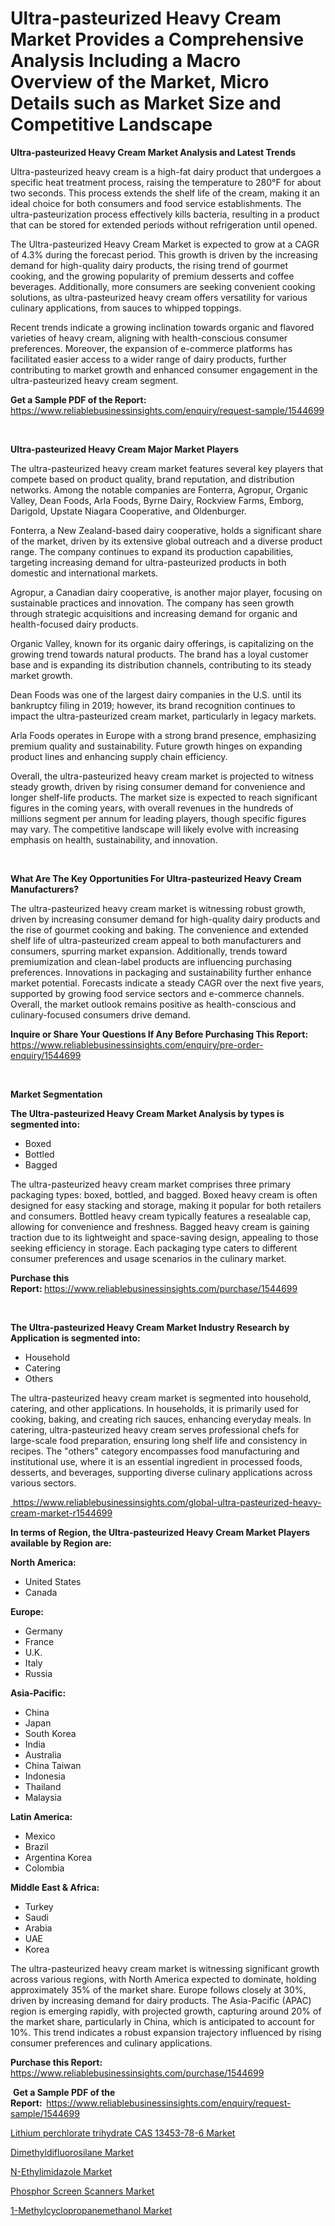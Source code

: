 <p><h1>Ultra-pasteurized Heavy Cream Market Provides a Comprehensive Analysis Including a Macro Overview of the Market, Micro Details such as Market Size and Competitive Landscape</h1></p><p><strong>Ultra-pasteurized Heavy Cream Market Analysis and Latest Trends</strong></p>
<p><p>Ultra-pasteurized heavy cream is a high-fat dairy product that undergoes a specific heat treatment process, raising the temperature to 280°F for about two seconds. This process extends the shelf life of the cream, making it an ideal choice for both consumers and food service establishments. The ultra-pasteurization process effectively kills bacteria, resulting in a product that can be stored for extended periods without refrigeration until opened.</p><p>The Ultra-pasteurized Heavy Cream Market is expected to grow at a CAGR of 4.3% during the forecast period. This growth is driven by the increasing demand for high-quality dairy products, the rising trend of gourmet cooking, and the growing popularity of premium desserts and coffee beverages. Additionally, more consumers are seeking convenient cooking solutions, as ultra-pasteurized heavy cream offers versatility for various culinary applications, from sauces to whipped toppings.</p><p>Recent trends indicate a growing inclination towards organic and flavored varieties of heavy cream, aligning with health-conscious consumer preferences. Moreover, the expansion of e-commerce platforms has facilitated easier access to a wider range of dairy products, further contributing to market growth and enhanced consumer engagement in the ultra-pasteurized heavy cream segment.</p></p>
<p><strong>Get a Sample PDF of the Report:&nbsp;</strong> <a href="https://www.reliablebusinessinsights.com/enquiry/request-sample/1544699?utm_campaign=1138&utm_medium=2&utm_source=Github&utm_content=ia&utm_term=12102024&utm_id=ultra-pasteurized-heavy-cream">https://www.reliablebusinessinsights.com/enquiry/request-sample/1544699</a></p>
<p>&nbsp;</p>
<p><strong>Ultra-pasteurized Heavy Cream Major Market Players</strong></p>
<p><p>The ultra-pasteurized heavy cream market features several key players that compete based on product quality, brand reputation, and distribution networks. Among the notable companies are Fonterra, Agropur, Organic Valley, Dean Foods, Arla Foods, Byrne Dairy, Rockview Farms, Emborg, Darigold, Upstate Niagara Cooperative, and Oldenburger.</p><p>Fonterra, a New Zealand-based dairy cooperative, holds a significant share of the market, driven by its extensive global outreach and a diverse product range. The company continues to expand its production capabilities, targeting increasing demand for ultra-pasteurized products in both domestic and international markets.</p><p>Agropur, a Canadian dairy cooperative, is another major player, focusing on sustainable practices and innovation. The company has seen growth through strategic acquisitions and increasing demand for organic and health-focused dairy products.</p><p>Organic Valley, known for its organic dairy offerings, is capitalizing on the growing trend towards natural products. The brand has a loyal customer base and is expanding its distribution channels, contributing to its steady market growth.</p><p>Dean Foods was one of the largest dairy companies in the U.S. until its bankruptcy filing in 2019; however, its brand recognition continues to impact the ultra-pasteurized cream market, particularly in legacy markets.</p><p>Arla Foods operates in Europe with a strong brand presence, emphasizing premium quality and sustainability. Future growth hinges on expanding product lines and enhancing supply chain efficiency.</p><p>Overall, the ultra-pasteurized heavy cream market is projected to witness steady growth, driven by rising consumer demand for convenience and longer shelf-life products. The market size is expected to reach significant figures in the coming years, with overall revenues in the hundreds of millions segment per annum for leading players, though specific figures may vary. The competitive landscape will likely evolve with increasing emphasis on health, sustainability, and innovation.</p></p>
<p>&nbsp;</p>
<p><strong>What Are The Key Opportunities For Ultra-pasteurized Heavy Cream Manufacturers?</strong></p>
<p><p>The ultra-pasteurized heavy cream market is witnessing robust growth, driven by increasing consumer demand for high-quality dairy products and the rise of gourmet cooking and baking. The convenience and extended shelf life of ultra-pasteurized cream appeal to both manufacturers and consumers, spurring market expansion. Additionally, trends toward premiumization and clean-label products are influencing purchasing preferences. Innovations in packaging and sustainability further enhance market potential. Forecasts indicate a steady CAGR over the next five years, supported by growing food service sectors and e-commerce channels. Overall, the market outlook remains positive as health-conscious and culinary-focused consumers drive demand.</p></p>
<p><strong>Inquire or Share Your Questions If Any Before Purchasing This Report:</strong> <a href="https://www.reliablebusinessinsights.com/enquiry/pre-order-enquiry/1544699?utm_campaign=1138&utm_medium=2&utm_source=Github&utm_content=ia&utm_term=12102024&utm_id=ultra-pasteurized-heavy-cream">https://www.reliablebusinessinsights.com/enquiry/pre-order-enquiry/1544699</a></p>
<p>&nbsp;</p>
<p><strong>Market Segmentation</strong></p>
<p><strong>The Ultra-pasteurized Heavy Cream Market Analysis by types is segmented into:</strong></p>
<p><ul><li>Boxed</li><li>Bottled</li><li>Bagged</li></ul></p>
<p><p>The ultra-pasteurized heavy cream market comprises three primary packaging types: boxed, bottled, and bagged. Boxed heavy cream is often designed for easy stacking and storage, making it popular for both retailers and consumers. Bottled heavy cream typically features a resealable cap, allowing for convenience and freshness. Bagged heavy cream is gaining traction due to its lightweight and space-saving design, appealing to those seeking efficiency in storage. Each packaging type caters to different consumer preferences and usage scenarios in the culinary market.</p></p>
<p><strong>Purchase this Report:&nbsp;</strong><a href="https://www.reliablebusinessinsights.com/purchase/1544699?utm_campaign=1138&utm_medium=2&utm_source=Github&utm_content=ia&utm_term=12102024&utm_id=ultra-pasteurized-heavy-cream">https://www.reliablebusinessinsights.com/purchase/1544699</a></p>
<p>&nbsp;</p>
<p><strong>The Ultra-pasteurized Heavy Cream Market Industry Research by Application is segmented into:</strong></p>
<p><ul><li>Household</li><li>Catering</li><li>Others</li></ul></p>
<p><p>The ultra-pasteurized heavy cream market is segmented into household, catering, and other applications. In households, it is primarily used for cooking, baking, and creating rich sauces, enhancing everyday meals. In catering, ultra-pasteurized heavy cream serves professional chefs for large-scale food preparation, ensuring long shelf life and consistency in recipes. The "others" category encompasses food manufacturing and institutional use, where it is an essential ingredient in processed foods, desserts, and beverages, supporting diverse culinary applications across various sectors.</p></p>
<p><a href="https://www.reliablebusinessinsights.com/global-ultra-pasteurized-heavy-cream-market-r1544699?utm_campaign=1138&utm_medium=2&utm_source=Github&utm_content=ia&utm_term=12102024&utm_id=ultra-pasteurized-heavy-cream">&nbsp;https://www.reliablebusinessinsights.com/global-ultra-pasteurized-heavy-cream-market-r1544699</a></p>
<p><strong>In terms of Region, the Ultra-pasteurized Heavy Cream Market Players available by Region are:</strong></p>
<p>
    <p> <strong> North America: </strong>
        <ul>
            <li>United States</li>
            <li>Canada</li>
        </ul>
        </p> 
    <p> <strong> Europe: </strong>
        <ul>
            <li>Germany</li>
            <li>France</li>
            <li>U.K.</li>
            <li>Italy</li>
            <li>Russia</li>
        </ul>
        </p> 
    <p> <strong> Asia-Pacific: </strong>
        <ul>
            <li>China</li>
            <li>Japan</li>
            <li>South Korea</li>
            <li>India</li>
            <li>Australia</li>
            <li>China Taiwan</li>
            <li>Indonesia</li>
            <li>Thailand</li>
            <li>Malaysia</li>
        </ul>
        </p> 
    <p> <strong> Latin America: </strong>
        <ul>
            <li>Mexico</li>
            <li>Brazil</li>
            <li>Argentina Korea</li>
            <li>Colombia</li>
        </ul>
        </p> 
    <p> <strong> Middle East & Africa: </strong>
        <ul>
            <li>Turkey</li>
            <li>Saudi</li>
            <li>Arabia</li>
            <li>UAE</li>
            <li>Korea</li>
        </ul>
    </p>
    </p>
<p><p>The ultra-pasteurized heavy cream market is witnessing significant growth across various regions, with North America expected to dominate, holding approximately 35% of the market share. Europe follows closely at 30%, driven by increasing demand for dairy products. The Asia-Pacific (APAC) region is emerging rapidly, with projected growth, capturing around 20% of the market share, particularly in China, which is anticipated to account for 10%. This trend indicates a robust expansion trajectory influenced by rising consumer preferences and culinary applications.</p></p>
<p><strong>Purchase this Report: </strong><a href="https://www.reliablebusinessinsights.com/purchase/1544699?utm_campaign=1138&utm_medium=2&utm_source=Github&utm_content=ia&utm_term=12102024&utm_id=ultra-pasteurized-heavy-cream">https://www.reliablebusinessinsights.com/purchase/1544699</a></p>
<p>&nbsp;<strong>Get a Sample PDF of the Report:&nbsp;&nbsp;</strong><a href="https://www.reliablebusinessinsights.com/enquiry/request-sample/1544699?utm_campaign=1138&utm_medium=2&utm_source=Github&utm_content=ia&utm_term=12102024&utm_id=ultra-pasteurized-heavy-cream">https://www.reliablebusinessinsights.com/enquiry/request-sample/1544699</a></p>
<p><strong></strong></p>
<p><p><a href="https://github.com/NancyAlvarado586/Market-Research-Report-List-1/blob/main/lithium-perchlorate-trihydrate-cas-13453-78-6-market.md?utm_campaign=1138&utm_medium=2&utm_source=Github&utm_content=ia&utm_term=12102024&utm_id=ultra-pasteurized-heavy-cream">Lithium perchlorate trihydrate CAS 13453-78-6 Market</a></p><p><a href="https://www.linkedin.com/pulse/strategic-market-insights-global-dimethyldifluorosilane-2024--vh9yf?utm_campaign=1138&utm_medium=2&utm_source=Github&utm_content=ia&utm_term=12102024&utm_id=ultra-pasteurized-heavy-cream">Dimethyldifluorosilane Market</a></p><p><a href="https://www.linkedin.com/pulse/n-ethylimidazole-market-analysis-product-segmentation-regional-bogpf?utm_campaign=1138&utm_medium=2&utm_source=Github&utm_content=ia&utm_term=12102024&utm_id=ultra-pasteurized-heavy-cream">N-Ethylimidazole Market</a></p><p><a href="https://github.com/JubayerMia832/Market-Research-Report-List-1/blob/main/phosphor-screen-scanners-market.md?utm_campaign=1138&utm_medium=2&utm_source=Github&utm_content=ia&utm_term=12102024&utm_id=ultra-pasteurized-heavy-cream">Phosphor Screen Scanners Market</a></p><p><a href="https://www.linkedin.com/pulse/insights-1-methylcyclopropanemethanol-market-size-which-expanding-0yfhf?utm_campaign=1138&utm_medium=2&utm_source=Github&utm_content=ia&utm_term=12102024&utm_id=ultra-pasteurized-heavy-cream">1-Methylcyclopropanemethanol Market</a></p></p>